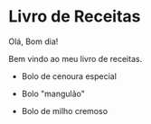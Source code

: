 # Livro de Receitas

Olá, Bom dia!



Bem vindo ao meu livro de receitas.



* Bolo de cenoura especial
  
  
* Bolo "mangulão"
  
  
* Bolo de milho cremoso


